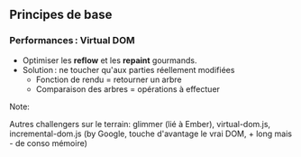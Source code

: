 ## Principes de base

### Performances : Virtual DOM

* Optimiser les **reflow** et les **repaint** gourmands.
* Solution : ne toucher qu'aux parties réellement modifiées
  * Fonction de rendu = retourner un arbre
  * Comparaison des arbres = opérations à effectuer

Note:

Autres challengers sur le terrain: glimmer (lié à Ember), virtual-dom.js, incremental-dom.js (by Google, touche d'avantage le vrai DOM, + long mais - de conso mémoire)
